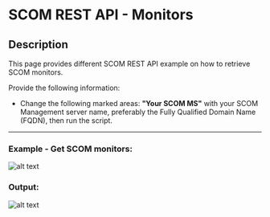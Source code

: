 # SCOM REST API - Monitors


## Description
This page provides different SCOM REST API example on how to retrieve SCOM monitors.

Provide the following information:

- Change the following marked areas: **"Your SCOM MS"** with your SCOM Management server name, preferably the Fully Qualified Domain Name (FQDN), then run the script.

-----------------------------------------------------------------------------------------------------------------------------------------------------------------------------------

### Example - Get SCOM monitors:
![alt text]()

### Output:
![alt text]()
